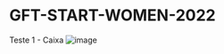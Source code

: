 # GFT-START-WOMEN-2022
Teste 1 - Caixa 
![image](https://user-images.githubusercontent.com/105756195/172474551-84e8be6b-07f8-4222-a0e6-1377aabf8300.png)


